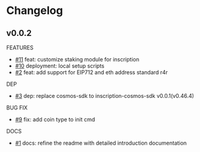 # Changelog

## v0.0.2 
FEATURES
* [\#11](https://github.com/bnb-chain/inscription/pull/11) feat: customize staking module for inscription 
* [\#10](https://github.com/bnb-chain/inscription/pull/10) deployment: local setup scripts
* [\#2](https://github.com/bnb-chain/inscription/pull/2) feat: add support for EIP712 and eth address standard r4r

DEP
* [\#3](https://github.com/bnb-chain/inscription/pull/3) dep: replace cosmos-sdk to inscription-cosmos-sdk v0.0.1(v0.46.4)

BUG FIX
* [\#9](https://github.com/bnb-chain/inscription/pull/9) fix: add coin type to init cmd

DOCS
* [\#1](https://github.com/bnb-chain/inscription/pull/1) docs: refine the readme with detailed introduction documentation
